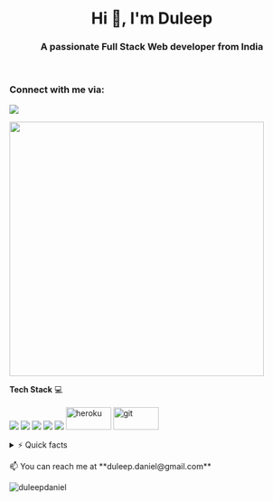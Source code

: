 <h1 align="center">Hi 👋, I'm Duleep</h1>
<h3 align="center">A passionate Full Stack Web developer from India</h3>
<br />

<h3 align="left">Connect with me via:</h3>
<p>
  <a href="https://in.linkedin.com/in/duleep-panthagani-a15b53158">
    <img src="https://img.shields.io/badge/linkedin-%230077B5.svg?&style=for-the-badge&logo=linkedin&logoColor=white" />
  </a>
</p>

<p>
  <a href="#"><img src="https://github-readme-stats.vercel.app/api?username=duleepdaniel_icons=true&count_private=true&theme=tokyonight" width="450"></a>
</p>

<p>
  <b>Tech Stack</b>&nbsp;💻<br/><br/>
  <img src="https://img.shields.io/badge/Ruby-CC342D?style=for-the-badge&logo=ruby&logoColor=white" />
  <img src="https://img.shields.io/badge/Ruby_on_Rails-CC0000?style=for-the-badge&logo=ruby-on-rails&logoColor=white" />
  <img src="https://img.shields.io/badge/PostgreSQL-316192?style=for-the-badge&logo=postgresql&logoColor=white" />
  <img src="https://img.shields.io/badge/JavaScript-323330?style=for-the-badge&logo=javascript&logoColor=F7DF1E" />
  <img src="https://img.shields.io/badge/-ReactJs-61DAFB?logo=react&logoColor=white&style=for-the-badge"/>
  <img src="https://www.vectorlogo.zone/logos/heroku/heroku-icon.svg" alt="heroku" width="80" height="40"/>
  <img src="https://www.vectorlogo.zone/logos/git-scm/git-scm-icon.svg" alt="git" width="80" height="40"/>
  
  
</p>

<details>
  <summary>⚡ Quick facts</summary>
  
- 💼 I'm currently working as a Software Engineer at <a href="https://www.annkissam.com/">Annkissam</a>  
- 💬 Ask me about Technologies such as **Ruby on Rails, React**

</details>


<p>
  📫 You can reach me at **duleep.daniel@gmail.com**
</p>

<p><img src="https://github-readme-streak-stats.herokuapp.com/?user=duleepdaniel&" alt="duleepdaniel" /></p>